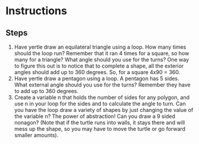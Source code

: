 # Instructions  
## Steps
1. Have yertle draw an equilateral triangle using a loop. How many times should the loop run? Remember that it ran 4 times for a square, so how many for a triangle? What angle should you use for the turns? One way to figure this out is to notice that to complete a shape, all the exterior angles should add up to 360 degrees. So, for a square 4x90 = 360.
2. Have yertle draw a pentagon using a loop. A pentagon has 5 sides. What external angle should you use for the turns? Remember they have to add up to 360 degrees.
3. Create a variable n that holds the number of sides for any polygon, and use n in your loop for the sides and to calculate the angle to turn. Can you have the loop draw a variety of shapes by just changing the value of the variable n? The power of abstraction! Can you draw a 9 sided nonagon? (Note that if the turtle runs into walls, it stays there and will mess up the shape, so you may have to move the turtle or go forward smaller amounts).
  